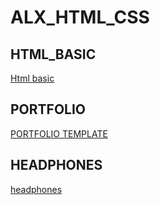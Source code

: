 # ALX_HTML_CSS
## HTML_BASIC 
[Html basic](https://mohammad-echaary.github.io/alx_html_css/index.html)
## PORTFOLIO
[PORTFOLIO TEMPLATE](https://Mohammad-Echaary.github.io/alx_html_css/index.html)
## HEADPHONES
[headphones](https://mohammad-echaary.github.io/alx_html_css/1-index.html)

